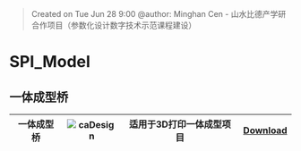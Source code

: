> Created on Tue Jun 28 9:00 @author: Minghan Cen - 山水比德产学研合作项目（参数化设计数字技术示范课程建设）

# SPI_Model

## 一体成型桥
| 一体成型桥  |  <img src="SPI_Tool\imgs\tool\一体成型桥.png" height="auto" width="auto" title="caDesign">|适用于3D打印一体成型项目 |<a href="./Moths_components/Counter.gh">Download</a> |
|---|---|---|---|